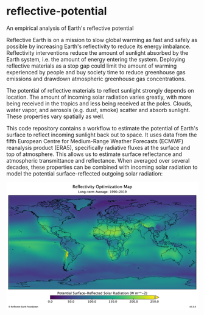# reflective-potential
An empirical analysis of Earth's reflective potential

Reflective Earth is on a mission to slow global warming as fast and safely as
possible by increasing Earth's reflectivity to reduce its energy imbalance.
Reflectivity interventions reduce the amount of sunlight absorbed by the Earth
system, i.e. the amount of energy entering the system. Deploying reflective
materials as a stop gap could limit the amount of warming experienced by people
and buy society time to reduce greenhouse gas emissions and drawdown atmospheric
greenhouse gas concentrations.

The potential of reflective materials to reflect sunlight strongly depends on
location. The amount of incoming solar radiation varies greatly, with more
being received in the tropics and less being received at the poles. Clouds,
water vapor, and aerosols (e.g. dust, smoke) scatter and absorb sunlight. These
properties vary spatially as well.

This code repository contains a workflow to estimate the potential of Earth's
surface to reflect incoming sunlight back out to space. It uses data from the
fifth European Centre for Medium-Range Weather Forecasts
(ECMWF) reanalysis product (ERA5), specifically radiative fluxes at the surface
and top of atmosphere. This allows us to estimate surface reflectance and
atmospheric transmittance and reflectance. When averaged over several decades,
these properties can be combined with incoming solar radiation to model the
potential surface-reflected outgoing solar radiation:

![ROM](https://github.com/ReflectiveEarth/reflective-potential/blob/main/assets/ROM_v030.png)
